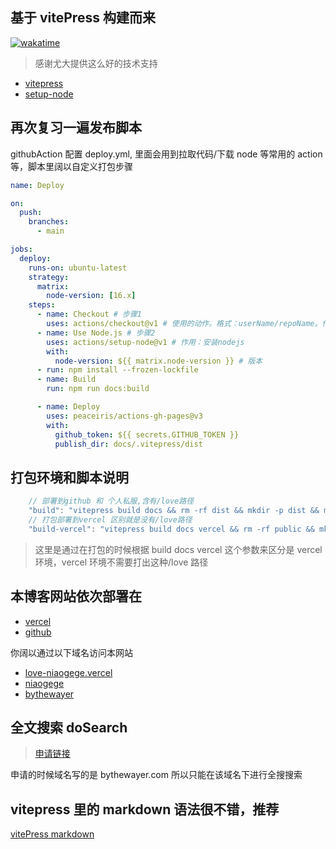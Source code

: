 ## 基于 vitePress 构建而来

[![wakatime](https://wakatime.com/badge/github/niaogege/love.svg)](https://wakatime.com/badge/github/niaogege/love)

> 感谢尤大提供这么好的技术支持

- [vitepress](https://vitepress.vuejs.org/)
- [setup-node](https://github.com/actions/setup-node#caching-packages-dependencies)

## 再次复习一遍发布脚本

githubAction 配置 deploy.yml, 里面会用到拉取代码/下载 node 等常用的 action 等，脚本里阔以自定义打包步骤

```yml
name: Deploy

on:
  push:
    branches:
      - main

jobs:
  deploy:
    runs-on: ubuntu-latest
    strategy:
      matrix:
        node-version: [16.x]
    steps:
      - name: Checkout # 步骤1
        uses: actions/checkout@v1 # 使用的动作。格式：userName/repoName。作用：检出仓库，获取源码。 官方actions库：https://github.com/actions
      - name: Use Node.js # 步骤2
        uses: actions/setup-node@v1 # 作用：安装nodejs
        with:
          node-version: ${{ matrix.node-version }} # 版本
      - run: npm install --frozen-lockfile
      - name: Build
        run: npm run docs:build

      - name: Deploy
        uses: peaceiris/actions-gh-pages@v3
        with:
          github_token: ${{ secrets.GITHUB_TOKEN }}
          publish_dir: docs/.vitepress/dist
```

## 打包环境和脚本说明

```js
    // 部署到github 和 个人私服,含有/love路径
    "build": "vitepress build docs && rm -rf dist && mkdir -p dist && mv ./docs/.vitepress/dist ./",
    // 打包部署到vercel 区别就是没有/love路径
    "build-vercel": "vitepress build docs vercel && rm -rf public && mkdir -p public && mv ./docs/.vitepress/dist/* ./public"
```

> 这里是通过在打包的时候根据 build docs vercel 这个参数来区分是 vercel 环境，vercel 环境不需要打出这种/love 路径

## 本博客网站依次部署在

- [vercel](https://love-niaogege.vercel.app/)
- [github](https://github.com/niaogege/love)

你阔以通过以下域名访问本网站

- [love-niaogege.vercel](https://love-niaogege.vercel.app/)
- [niaogege](http://niaogege.cn/love/)
- [bythewayer](http://love.bythewayer.com/)

## 全文搜索 doSearch

> [申请链接](https://docsearch.algolia.com/apply/)

申请的时候域名写的是 bythewayer.com 所以只能在该域名下进行全搜搜索

## vitepress 里的 markdown 语法很不错，推荐

[vitePress markdown](https://vitepress.vuejs.org/guide/markdown#emoji)
